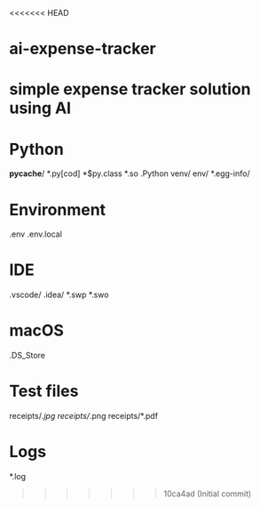 <<<<<<< HEAD
# ai-expense-tracker
simple expense tracker solution using AI
=======
# Python
__pycache__/
*.py[cod]
*$py.class
*.so
.Python
venv/
env/
*.egg-info/

# Environment
.env
.env.local

# IDE
.vscode/
.idea/
*.swp
*.swo

# macOS
.DS_Store

# Test files
receipts/*.jpg
receipts/*.png
receipts/*.pdf

# Logs
*.log
>>>>>>> 10ca4ad (Initial commit)
